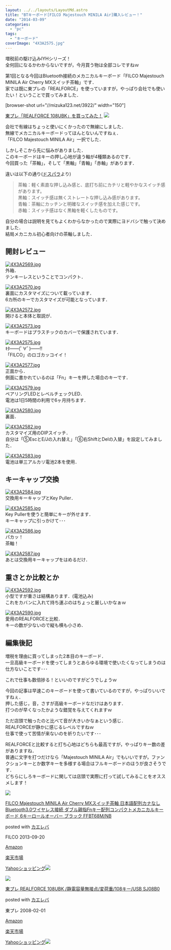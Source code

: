 ```yaml
---
layout: ../../layouts/LayoutMd.astro
title: "BTキーボード[FILCO Majestouch MINILA Air]購入レビュー！"
date: "2014-03-09"
categories: 
  - "pc"
tags: 
  - "キーボード"
coverImage: "4X3A2575.jpg"
---
```


増税前の駆け込みIYHシリーズ！  
全何回になるかわからないですが，今月買う物は全部コレですねｗ

第1回となる今回はBluetooth接続のメカニカルキーボード「FILCO Majestouch MINILA Air Cherry MXスイッチ茶軸」です．  
家では既に東プレの「REALFORCE」を使っていますが，やっぱり会社でも使いたい！ということで買ってみました．

\[browser-shot url="//mizuka123.net/3922/" width="150"\]

[東プレ「REALFORCE 108UBK」を買ってみた！](//mizuka123.net/3922/) [![](http://b.hatena.ne.jp/entry/image///mizuka123.net/3922/)](http://b.hatena.ne.jp/entry///mizuka123.net/3922/)

会社で有線はちょっと使いにくかったので無線にしました．  
無線でメカニカルキーボードってほんとないんですねぇ．  
「FILCO Majestouch MINILA Air」一択でした．

しかしそこから先に悩みがありました．  
このキーボードはキーの押し心地が違う軸が4種類あるのです．  
今回買った「茶軸」，そして「黒軸」「青軸」「赤軸」があります．

違いは以下の通り([ドスパラ](http://www.dospara.co.jp/5info/share.php?contents=lp_keyboard)より)

> 茶軸：軽く素直な押し込み感と、底打ち前にカチリと軽やかなスイッチ感があります。  
> 黒軸：スイッチ感は無くストレートな押し込み感があります。  
> 青軸：茶軸にカッチンと明確なスイッチ感を加えた感じです。  
> 赤軸：スイッチ感はなく黒軸を軽くしたものです。

自分の場合は説明を見てもよくわからなかったので実際にヨドバシで触って決めました．  
結局メカニカル初心者向けの茶軸しました．

## 開封レビュー

[![4X3A2569.jpg](images/13032032763_205113c70e_b.jpg)](http://www.flickr.com/photos/67522130@N08/13032032763/ "4X3A2569.jpg")  
外箱．  
テンキーレスということでコンパクト．

[![4X3A2570.jpg](images/13031896755_06a3cea2da_b.jpg)](http://www.flickr.com/photos/67522130@N08/13031896755/ "4X3A2570.jpg")  
裏面にカスタマイズについて載っています．  
6カ所のキーでカスタマイズが可能となっています．

[![4X3A2572.jpg](images/13032267574_bff43d1f0b_b.jpg)](http://www.flickr.com/photos/67522130@N08/13032267574/ "4X3A2572.jpg")  
開けると本体と取説が．

[![4X3A2573.jpg](images/13031909305_7313da27d9_b.jpg)](http://www.flickr.com/photos/67522130@N08/13031909305/ "4X3A2573.jpg")  
キーボードはプラスチックのカバーで保護されています．

[![4X3A2575.jpg](images/13032279194_14a44b1b12_b.jpg)](http://www.flickr.com/photos/67522130@N08/13032279194/ "4X3A2575.jpg")  
ｷﾀ――(ﾟ∀ﾟ)――!!  
「FILCO」のロゴカッコイイ！

[![4X3A2577.jpg](images/13032282564_5cd19d5228_b.jpg)](http://www.flickr.com/photos/67522130@N08/13032282564/ "4X3A2577.jpg")  
正面から．  
側面に書かれているのは「Fn」キーを押した場合のキーです．

[![4X3A2579.jpg](images/13031920585_6562e940c6_b.jpg)](http://www.flickr.com/photos/67522130@N08/13031920585/ "4X3A2579.jpg")  
ペアリングLEDとレベルチェックLED．  
電池は1日5時間の利用で6ヶ月持ちます．

[![4X3A2580.jpg](images/13032290114_805be08629_b.jpg)](http://www.flickr.com/photos/67522130@N08/13032290114/ "4X3A2580.jpg")  
裏面．

[![4X3A2582.jpg](images/13032066673_9cc0740877_b.jpg)](http://www.flickr.com/photos/67522130@N08/13032066673/ "4X3A2582.jpg")  
カスタマイズ用のDIPスイッチ．  
自分は「⑤EscとE/Jの入れ替え」「⑥右ShiftとDelの入替」を設定してみました．

[![4X3A2583.jpg](images/13032070693_d54296e4e8_b.jpg)](http://www.flickr.com/photos/67522130@N08/13032070693/ "4X3A2583.jpg")  
電池は単三アルカリ電池2本を使用．

## キーキャップ交換

[![4X3A2584.jpg](images/13032074233_9292b0e717_b.jpg)](http://www.flickr.com/photos/67522130@N08/13032074233/ "4X3A2584.jpg")  
交換用キーキャップとKey Puller．

[![4X3A2585.jpg](images/13032077793_6c82a6c1e8_b.jpg)](http://www.flickr.com/photos/67522130@N08/13032077793/ "4X3A2585.jpg")  
Key Pullerを使うと簡単にキーが外せます．  
キーキャップに引っかけて･･･

[![4X3A2586.jpg](images/13031942305_6dfffa26c6_b.jpg)](http://www.flickr.com/photos/67522130@N08/13031942305/ "4X3A2586.jpg")  
パカッ！  
茶軸！

[![4X3A2587.jpg](images/13031945955_52304d8d20_b.jpg)](http://www.flickr.com/photos/67522130@N08/13031945955/ "4X3A2587.jpg")  
あとは交換用キーキャップをはめるだけ．

## 重さとか比較とか

[![4X3A2592.jpg](images/13032093673_709cf0dd78_b.jpg)](http://www.flickr.com/photos/67522130@N08/13032093673/ "4X3A2592.jpg")  
小型ですが重さは結構あります．(電池込み)  
これをカバンに入れて持ち運ぶのはちょっと厳しいかなぁｗ

[![4X3A2590.jpg](images/13031949855_7ff057e856_b.jpg)](http://www.flickr.com/photos/67522130@N08/13031949855/ "4X3A2590.jpg")  
愛用のREALFORCEと比較．  
キーの数が少ないので縦も横も小さめ．

## 編集後記

増税を理由に買ってしまった2本目のキーボード．  
一旦高級キーボードを使ってしまうとあらゆる環境で使いたくなってしまうのは仕方ないことです･･･

これで仕事も数倍捗る！といいのですがどうでしょうｗ

今回の記事は早速このキーボードを使って書いているのですが，やっぱりいいですねぇ．  
押した感じ，音，さすが高級キーボードなだけはあります．  
打つのが早くなったかような錯覚を与えてくれますｗ

ただ店頭で触ったのと比べて音が大きいかなぁという感じ．  
REALFORCEが静かに感じるレベルですねｗ  
仕事で使って苦情が来ないのを祈りたいです･･･

REALFORCEと比較すると打ち心地はどちらも最高ですが，やっぱりキー数の差がありますね．  
普通に文字を打つだけなら「Majestouch MINILA Air」でもいいですが，ファンクションキーとか数字キーを多様する場合はフルキーボードのほうが良さそうです．  
どちらにしろキーボードに関しては店頭で実際に打って試してみることをオススメします！

[![](images/414V-MD-0vL._SL160_.jpg)](https://www.amazon.co.jp/exec/obidos/ASIN/B00F3U0B0G/mizuka123-22/ref=nosim/)

[FILCO Majestouch MINILA Air Cherry MXスイッチ茶軸 日本語配列カナなし Bluetooth3.0ワイヤレス接続 ダブル親指Fnキー配列コンパクトメカニカルキーボード 6キーロールオーバー ブラック FFBT68M/NB](https://www.amazon.co.jp/exec/obidos/ASIN/B00F3U0B0G/mizuka123-22/ref=nosim/)

posted with [カエレバ](http://kaereba.com)

FILCO 2013-09-20

[Amazon](http://www.amazon.co.jp/gp/search?keywords=Bluetooth3.0%20FFBT68M%2FNB&__mk_ja_JP=%83J%83%5E%83J%83i&tag=mizuka123-22 "アマゾン")

[楽天市場](http://hb.afl.rakuten.co.jp/hgc/032b53ee.4b34c5ee.0f4a541e.f440145e/?pc=http%3A%2F%2Fsearch.rakuten.co.jp%2Fsearch%2Fmall%2FBluetooth3.0%2520FFBT68M%252FNB%2F-%2Ff.1-p.1-s.1-sf.0-st.A-v.2%3Fx%3D0%26scid%3Daf_ich_link_urltxt%26m%3Dhttp%3A%2F%2Fm.rakuten.co.jp%2F "楽天市場")

[Yahooショッピング![](//ad.jp.ap.valuecommerce.com/servlet/gifbanner?sid=3066752&pid=881990642)](//ck.jp.ap.valuecommerce.com/servlet/referral?sid=3066752&pid=881990642&vc_url=http%3A%2F%2Fshopping.search.yahoo.co.jp%2Fsearch%3FuIv%3Don%26ei%3DUTF-8%26tab_ex%3Dcommerce%26slider%3D0%26va%3DBluetooth3.0%2520FFBT68M%252FNB "Yahooショッピング")

[![](images/21BPx31z8-L._SL160_.jpg)](https://www.amazon.co.jp/exec/obidos/ASIN/B00133BGF6/mizuka123-22/ref=nosim/)

[東プレ REALFORCE 108UBK /静電容量無接点/変荷重/108キー/USB SJ08B0](https://www.amazon.co.jp/exec/obidos/ASIN/B00133BGF6/mizuka123-22/ref=nosim/)

posted with [カエレバ](http://kaereba.com)

東プレ 2008-02-01

[Amazon](http://www.amazon.co.jp/gp/search?keywords=SJ08B0&__mk_ja_JP=%83J%83%5E%83J%83i&tag=mizuka123-22 "アマゾン")

[楽天市場](http://hb.afl.rakuten.co.jp/hgc/032b53ee.4b34c5ee.0f4a541e.f440145e/?pc=http%3A%2F%2Fsearch.rakuten.co.jp%2Fsearch%2Fmall%2FSJ08B0%2F-%2Ff.1-p.1-s.1-sf.0-st.A-v.2%3Fx%3D0%26scid%3Daf_ich_link_urltxt%26m%3Dhttp%3A%2F%2Fm.rakuten.co.jp%2F "楽天市場")

[Yahooショッピング![](//ad.jp.ap.valuecommerce.com/servlet/gifbanner?sid=3066752&pid=881990642)](//ck.jp.ap.valuecommerce.com/servlet/referral?sid=3066752&pid=881990642&vc_url=http%3A%2F%2Fshopping.search.yahoo.co.jp%2Fsearch%3FuIv%3Don%26ei%3DUTF-8%26tab_ex%3Dcommerce%26slider%3D0%26va%3DSJ08B0 "Yahooショッピング")
